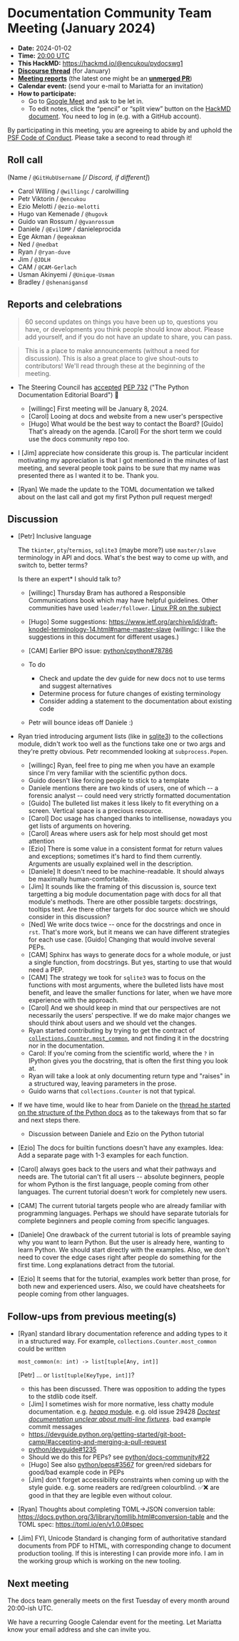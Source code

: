 # Documentation Community Team Meeting (January 2024)

- **Date:** 2024-01-02
- **Time:** [20:00 UTC](https://arewemeetingyet.com/UTC/2024-01-02/20:00/Docs%20Meeting)
- **This HackMD:** https://hackmd.io/@encukou/pydocswg1
- [**Discourse thread**](https://discuss.python.org/t/42191) (for January)
- [**Meeting reports**](https://docs-community.readthedocs.io/en/latest/monthly-meeting/) (the latest one might be an [**unmerged PR**](https://github.com/python/docs-community/pulls))
- **Calendar event:** (send your e-mail to Mariatta for an invitation)
- **How to participate:**
  -  Go to [Google Meet](https://meet.google.com/dii-qrzf-wkw) and ask to be let in.
  -  To edit notes, click the “pencil” or “split view” button on the [HackMD document](https://hackmd.io/@encukou/pydocswg1). You need to log in (e.g. with a GitHub account).

By participating in this meeting, you are agreeing to abide by and uphold the [PSF Code of Conduct](https://www.python.org/psf/codeofconduct/).
Please take a second to read through it!


## Roll call

(Name / `@GitHubUsername` *[/ Discord, if different]*)
- Carol Willing / `@willingc` / carolwilling
- Petr Viktorin / `@encukou`
- Ezio Melotti / `@ezio-melotti`
- Hugo van Kemenade / `@hugovk`
- Guido van Rossum / `@gvanrossum`
- Daniele / `@EvilDMP` / danieleprocida
- Ege Akman / `@egeakman`
- Ned / `@nedbat`
- Ryan / `@ryan-duve`
- Jim / `@JDLH`
- CAM / `@CAM-Gerlach`
- Usman Akinyemi / `@Unique-Usman`
- Bradley / `@shenanigansd`

## Reports and celebrations

> 60 second updates on things you have been up to, questions you have, or developments you think people should know about. Please add yourself, and if you do not have an update to share, you can pass.

> This is a place to make announcements (without a need for discussion). This is also a great place to give shout-outs to contributors! We'll read through these at the beginning of the meeting.

* The Steering Council has [accepted](https://discuss.python.org/t/pep-732-the-python-documentation-editorial-board/36710/9?u=hugovk) [PEP 732](https://peps.python.org/pep-0732/) ("The Python Documentation Editorial Board") 🎉

   - [willingc] First meeting will be January 8, 2024.
   - [Carol] Looing at docs and website from a new user's perspective
   - [Hugo] What would be the best way to contact the Board? [Guido] That's already on the agenda. [Carol] For the short term we could use the docs community repo too.

* I [Jim] appreciate how considerate this group is. The particular incident motivating my appreciation is that I got mentioned in the minutes of last meeting, and several people took pains to be sure that my name was presented there as I wanted it to be. Thank you.

* [Ryan] We made the update to the TOML documentation we talked about on the last call and got my first Python pull request merged!

## Discussion

- [Petr] Inclusive language

  The `tkinter`, `pty`/`termios`, `sqlite3` (maybe more?) use `master/slave` terminology in API and docs. What's the best way to come up with, and switch to, better terms?

  Is there an expert* I should talk to?

  - [willingc] Thursday Bram has authored a Responsible Communications book which may have helpful guidelines. Other communities have used `leader/follower`. [Linux PR on the subject](https://git.kernel.org/pub/scm/linux/kernel/git/torvalds/linux.git/commit/?id=49decddd39e5f6132ccd7d9fdc3d7c470b0061bb)
  - [Hugo] Some suggestions: https://www.ietf.org/archive/id/draft-knodel-terminology-14.html#name-master-slave (willingc: I like the suggestions in this document for different usages.)
  - [CAM] Earlier BPO issue: [python/cpython#78786](https://github.com/python/cpython/issues/78786)

  - To do
      - Check and update the dev guide for new docs not to use terms and suggest alternatives
      - Determine process for future changes of existing terminology
      - Consider adding a statement to the documentation about existing code
  - Petr will bounce ideas off Daniele :)


- Ryan tried introducing argument lists (like in [sqlite3](https://docs.python.org/3/library/sqlite3.html#sqlite3.connect)) to the collections module, didn't work too well as the functions take one or two args and they're pretty obvious. Petr recommended looking at `subprocess.Popen`.
  - [willingc] Ryan, feel free to ping me when you have an example since I'm very familiar with the scientific python docs.
  - Guido doesn't like forcing people to stick to a template
  - Daniele mentions there are two kinds of users, one of which -- a forensic analyst -- could need very strictly formatted documentation
  - [Guido] The bulleted list makes it less likely to fit everything on a screen. Vertical space is a precious resource.
  - [Carol] Doc usage has changed thanks to intellisense, nowadays you get lists of arguments on hovering.
  - [Carol] Areas where users ask for help most should get most attention
  - [Ezio] There is some value in a consistent format for return values and exceptions; sometimes it's hard to find them currently. Arguments are usually explained well in the description.
  - [Daniele] It doesn't need to be machine-readable. It should always be maximally human-comfortable.
  - [Jim] It sounds like the framing of this discussion is, source text targetting a big module documentation page with docs for all that module's methods. There are other possible targets: docstrings, tooltips text. Are there other targets for doc source which we should consider in this discussion?
  - [Ned] We write docs twice -- once for the docstrings and once in `rst`. That's more work, but it means we can have different strategies for each use case. [Guido] Changing that would involve several PEPs.
  - [CAM] Sphinx has ways to generate docs for a whole module, or just a single function, from docstrings. But yes, starting to use that would need a PEP.
  - [CAM] The strategy we took for `sqlite3` was to focus on the functions with most arguments, where the bulleted lists have most benefit, and leave the smaller functions for later, when we have more experience with the approach.
  - [Carol] And we should keep in mind that our perspectives are not necessarily the users' perspective. If we do make major changes we should think about users and we should vet the changes.
  - Ryan started contributing by trying to get the contract of [`collections.Counter.most_common`](https://docs.python.org/3/library/collections.html#collections.Counter.most_common), and not finding it in the docstring nor in the documentation.
  - Carol: If you're coming from the scientific world, where the `?` in IPython gives you the docstring, that is often the first thing you look at.
  - Ryan will take a look at only documenting return type and "raises" in a structured way, leaving parameters in the prose.
  - Guido warns that `collections.Counter` is not that typical.

- If we have time, would like to hear from Daniele on the [thread he started on the structure of the Python docs](https://discuss.python.org/t/diataxis-and-python-documentation/41836) as to the takeways from that so far and next steps there.

  - Discussion between Daniele and Ezio on the Python tutorial

- [Ezio] The docs for builtin functions doesn't have any examples. Idea: Add a separate page with 1-3 examples for each function.
- [Carol] always goes back to the users and what their pathways and needs are. The tutorial can't fit all users -- absolute beginners, people for whom Python is the first language, people coming from other languages. The current tutorial doesn't work for completely new users.
- [CAM] The current tutorial targets people who are already familiar with programming languages. Perhaps we should have separate tutorials for complete beginners and people coming from specific languages.
- [Daniele] One drawback of the current tutorial is lots of preamble saying why you want to learn Python. But the user is already here, wanting to learn Python. We should start directly with the examples. Also, we don't need to cover the edge cases right after people do something for the first time. Long explanations detract from the tutorial.
- [Ezio] It seems that for the tutorial, examples work better than prose, for both new and experienced users. Also, we could have cheatsheets for people coming from other languages.


## Follow-ups from previous meeting(s)

- [Ryan] standard library documentation reference and adding types to it in a structured way.  For example, `collections.Counter.most_common` could be written

      most_common(n: int) -> list[tuple[Any, int]]

  [Petr] ... or `list[tuple[KeyType, int]]`?

  - this has been discussed. There was opposition to adding the types to the stdlib code itself.
  - [Jim] I sometimes wish for more normative, less chatty module documentation. e.g. [*heapq* module](https://docs.python.org/3/library/heapq.html). e.g. old issue 29428 [*Doctest documentation unclear about multi-line fixtures*](https://bugs.python.org/issue29428).
 bad example commit messages
  - https://devguide.python.org/getting-started/git-boot-camp/#accepting-and-merging-a-pull-request
  - [python/devguide#1235](https://github.com/python/devguide/pull/1235)
  - Should we do this for PEPs? see [python/docs-community#22](https://github.com/python/docs-community/issues/22)
  - [Hugo] See also [python/peps#3567](https://github.com/python/peps/pull/3567) for green/red sidebars for good/bad example code in PEPs
  - [Jim] don't forget accessibility constraints when coming up with the style guide. e.g. some readers are red/green colourblind. ✅❌ are good in that they are legible even without colour.

- [Ryan] Thoughts about completing TOML->JSON conversion table: https://docs.python.org/3/library/tomllib.html#conversion-table and the TOML spec: https://toml.io/en/v1.0.0#spec

- [Jim] FYI, Unicode Standard is changing form of authoritative standard documents from PDF to HTML, with corresponding change to document production tooling. If this is interesting I can provide more info. I am in the working group which is working on the new tooling.


## Next meeting

The docs team generally meets on the first Tuesday of every month around 20:00-ish UTC.

We have a recurring Google Calendar event for the meeting.
Let Mariatta know your email address and she can invite you.
